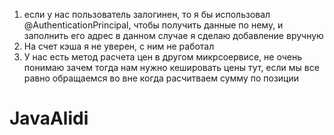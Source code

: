 1) если у нас пользователь залогинен, то я бы использовал @AuthenticationPrincipal, чтобы получить данные по нему, и заполнить его адрес
в данном случае я сделаю добавление вручную
2) На счет кэша я не уверен, с ним не работал
3) У нас есть метод расчета цен в другом микрсоервисе, не очень понимаю зачем тогда нам нужно кешировать цены тут, если мы все равно обращаемся во вне
когда расчитваем сумму по позиции

# JavaAlidi
